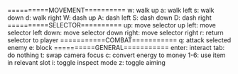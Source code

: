 ==========MOVEMENT==========
w: walk up
a: walk left
s: walk down
d: walk right
W: dash up
A: dash left
S: dash down
D: dash right
==========SELECTOR==========
up: move selector up
left: move selector left
down: move selector down
right: move selector right
r: return selector to player
===========COMBAT===========
q: attack selected enemy
e: block
==========GENERAL===========
enter: interact
tab: do nothing
t: swap camera focus
c: convert energy to money
1-6: use item in relevant slot
i: toggle inspect mode
z: toggle aiming
